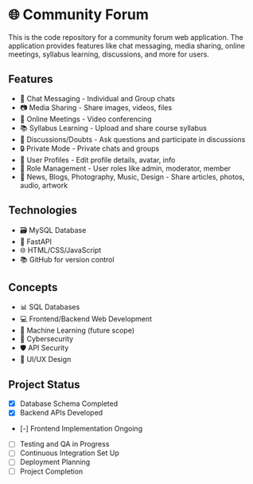 # 🌐 Community Forum

This is the code repository for a community forum web application. The application provides features like chat messaging, media sharing, online meetings, syllabus learning, discussions, and more for users.

## Features

- 💬 Chat Messaging - Individual and Group chats
- 📷 Media Sharing - Share images, videos, files  
- 🎥 Online Meetings - Video conferencing
- 📚 Syllabus Learning - Upload and share course syllabus
- 💬 Discussions/Doubts - Ask questions and participate in discussions 
- 🔒 Private Mode - Private chats and groups
- 👤 User Profiles - Edit profile details, avatar, info  
- 🚀 Role Management - User roles like admin, moderator, member
- 📰 News, Blogs, Photography, Music, Design - Share articles, photos, audio, artwork

## Technologies

- 🗃️ MySQL Database
- 🚀 FastAPI 
- 🌐 HTML/CSS/JavaScript
- 📚 GitHub for version control

## Concepts 

- 📊 SQL Databases
- 💻 Frontend/Backend Web Development
- 🤖 Machine Learning (future scope)
- 🔐 Cybersecurity
- 🛡️ API Security
- 🎨 UI/UX Design

## Project Status

- [x] Database Schema Completed
- [x] Backend APIs Developed
- [-] Frontend Implementation Ongoing
- [ ] Testing and QA in Progress
- [ ] Continuous Integration Set Up
- [ ] Deployment Planning
- [ ] Project Completion
